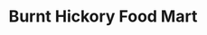 ---
title: "Burnt Hickory Food Mart"
url: /cartersville/burnt-hickory-food-mart/
shop: convenience
---